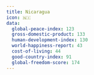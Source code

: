 ```yaml
---
title: Nicaragua
icon: 🇳🇮
data:
  global-peace-index: 123
  gross-domestic-product: 133
  human-development-index: 130
  world-happiness-report: 43
  cost-of-living: 44
  good-country-index: 91
  global-freedom-score: 174
---
```

